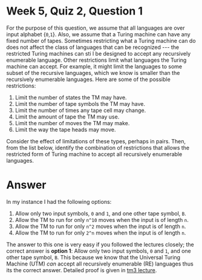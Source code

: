 # Week 5, Quiz 2, Question 1

For the purpose of this question, we assume that all languages are over input alphabet {`0`,`1`}. Also, we assume 
that a Turing machine can have any fixed number of tapes. Sometimes restricting what a Turing machine can do does 
not affect the class of languages that can be recognized --- the restricted Turing machines can sti l be designed 
to accept any recursively enumerable language. Other restrictions limit what languages the Turing machine can accept. 
For example, it might limit the languages to some subset of the recursive languages, which we know is smaller than 
the recursively enumerable languages. Here are some of the possible restrictions:

 1. Limit the number of states the TM may have.
 2. Limit the number of tape symbols the TM may have.
 3. Limit the number of times any tape cell may change.
 4. Limit the amount of tape the TM may use.
 5. Limit the number of moves the TM may make.
 6. Limit the way the tape heads may move.

Consider the effect of limitations of these types, perhaps in pairs. Then, from the list below, identify the 
combination of restrictions that allows the restricted form of Turing machine to accept all recursively enumerable 
languages.


# Answer

In my instance I had the following options:

 1. Allow only two input symbols, `0` and `1`, and one other tape symbol, `B`.
 2. Allow the TM to run for only `n^10` moves when the input is of length `n`.
 3. Allow the TM to run for only `n^2` moves when the input is of length `n`.
 4. Allow the TM to run for only `2^n` moves when the input is of length `n`.
 
The answer to this one is very easy if you followed the lectures closely; the correct answer is 
**option 1**: Allow only two input symbols, `0` and `1`, and one other tape symbol, `B`. This because we know that
the Universal Turing Machine (UTM) *can* accept all recursively enumerable (RE) languages thus its the correct answer.
Detailed proof is given in [tm3 lecture][1].

[1]: slides/18_tm3.ppt